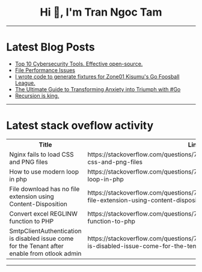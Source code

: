 <h1 align="center">Hi 👋, I'm Tran Ngoc Tam</h1>

---

# Latest Blog Posts 
<!-- BLOG-POST-LIST:START -->
- [Top 10 Cybersecurity Tools. Effective open-source.](https://dev.to/litlyx/top-10-cybersecurity-tools-effective-open-source-35ak)
- [File Performance Issues](https://dev.to/esproc_spl/file-performance-issues-1m0k)
- [I wrote code to generate fixtures for Zone01 Kisumu&#39;s Go Foosball League.](https://dev.to/zone01kisumu/i-wrote-code-to-generate-fixtures-for-zone01-kisumus-go-foosball-league-p9o)
- [The Ultimate Guide to Transforming Anxiety into Triumph with #Go](https://dev.to/zone01kisumu/the-ultimate-guide-to-transforming-anxiety-into-triumph-with-go-2n35)
- [Recursion is king.](https://dev.to/luan_jubica/recursion-is-king-39fj)
<!-- BLOG-POST-LIST:END -->

---

# Latest stack oveflow activity
<table>
  <tr><th>Title</th><th>Link</th></tr>
  <!-- STACKOVERFLOW:START --><tr><td>Nginx fails to load CSS and PNG files</td><td>https://stackoverflow.com/questions/78651154/nginx-fails-to-load-css-and-png-files</td></tr><tr><td>How to use modern loop in php</td><td>https://stackoverflow.com/questions/78651072/how-to-use-modern-loop-in-php</td></tr><tr><td>File download has no file extension using Content-Disposition</td><td>https://stackoverflow.com/questions/78651021/file-download-has-no-file-extension-using-content-disposition</td></tr><tr><td>Convert excel REGLINW function to PHP</td><td>https://stackoverflow.com/questions/78650993/convert-excel-reglinw-function-to-php</td></tr><tr><td>SmtpClientAuthentication is disabled issue come for the Tenant after enable from otlook admin</td><td>https://stackoverflow.com/questions/78650986/smtpclientauthentication-is-disabled-issue-come-for-the-tenant-after-enable-from</td></tr><!-- STACKOVERFLOW:END -->
</table>

---


